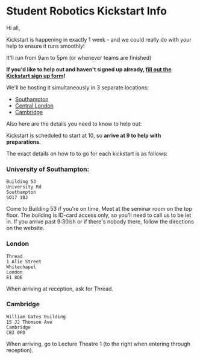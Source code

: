 # Student Robotics Kickstart Info

Hi all,

Kickstart is happening in exactly 1 week - and we could really do with your help to ensure it runs smoothly!

It'll run from 9am to 5pm (or whenever teams are finished)

**If you'd like to help out and haven't signed up already, [fill out the Kickstart sign up form](https://forms.gle/1CPgReTxhCGn6rcx6)!**


We'll be hosting it simultaneously in 3 separate locations:

 - [Southampton](https://studentrobotics.org/events/sr2020/southampton-kickstart/)
 - [Central London](https://studentrobotics.org/events/sr2020/london-kickstart/)
 - [Cambridge](https://studentrobotics.org/events/sr2020/cambridge-kickstart/)

Also here are the details you need to know to help out:

Kickstart is scheduled to start at 10, so **arrive at 9 to help with preparations**.

The exact details on how to to go for each kickstart is as follows:

### University of Southampton:
    Building 53
    University Rd
    Southampton
    SO17 1BJ
Come to Building 53 if you're on time, Meet at the seminar room on the top floor. The building is ID-card access only, so you'll need to call us to be let in. If you arrive past 9:30ish or if there's nobody there, follow the directions on the website.

### London
    Thread
    1 Alie Street
    Whitechapel
    London
    E1 8DE

When arriving at reception, ask for Thread.

### Cambridge
    William Gates Building
    15 JJ Thomson Ave
    Cambridge
    CB3 0FD

When arriving, go to Lecture Theatre 1 (to the right when entering through reception).
